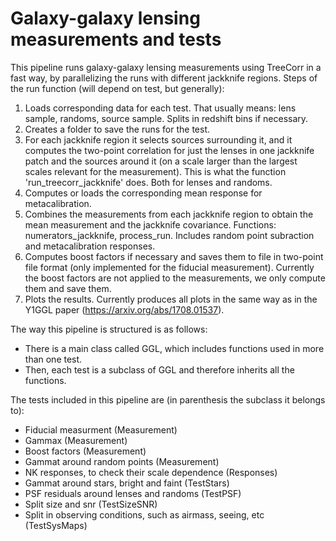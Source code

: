 # Galaxy-galaxy lensing measurements and tests

This pipeline runs galaxy-galaxy lensing measurements using TreeCorr in a fast way, by parallelizing the runs with different jackknife regions. 
Steps of the run function (will depend on test, but generally):
1) Loads corresponding data for each test. That usually means: lens sample, randoms, source sample. Splits in redshift bins if necessary.
2) Creates a folder to save the runs for the test. 
3) For each jackknife region it selects sources surrounding it, and it computes the two-point correlation for just the lenses in one jackknife patch and the sources around it (on a scale larger than the largest scales relevant for the measurement). This is what the function 'run_treecorr_jackknife' does. Both for lenses and randoms.
4) Computes or loads the corresponding mean response for metacalibration.
5) Combines the measurements from each jackknife region to obtain the mean measurement and the jackknife covariance. Functions: numerators_jackknife, process_run. Includes random point subraction and metacalibration responses.
6) Computes boost factors if necessary and saves them to file in two-point file format (only implemented for the fiducial measurement). Currently the boost factors are not applied to the measurements, we only compute them and save them. 
7) Plots the results. Currently produces all plots in the same way as in the Y1GGL paper (https://arxiv.org/abs/1708.01537).

The way this pipeline is structured is as follows: 
- There is a main class called GGL, which includes functions used in more than one test. 
- Then, each test is a subclass of GGL and therefore inherits all the functions. 

The tests included in this pipeline are (in parenthesis the subclass it belongs to):
- Fiducial measurment (Measurement)
- Gammax (Measurement)
- Boost factors (Measurement)
- Gammat around random points (Measurement)
- NK responses, to check their scale dependence (Responses)
- Gammat around stars, bright and faint (TestStars)
- PSF residuals around lenses and randoms (TestPSF)
- Split size and snr (TestSizeSNR)
- Split in observing conditions, such as airmass, seeing, etc (TestSysMaps)
